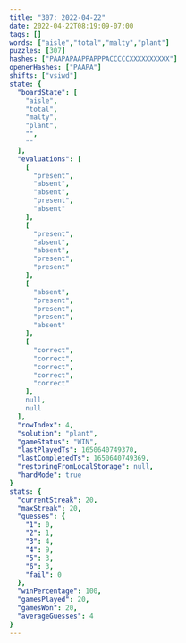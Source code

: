 ```yaml
---
title: "307: 2022-04-22"
date: 2022-04-22T08:19:09-07:00
tags: []
words: ["aisle","total","malty","plant"]
puzzles: [307]
hashes: ["PAAPAPAAPPAPPPACCCCCXXXXXXXXXX"]
openerHashes: ["PAAPA"]
shifts: ["vsiwd"]
state: {
  "boardState": [
    "aisle",
    "total",
    "malty",
    "plant",
    "",
    ""
  ],
  "evaluations": [
    [
      "present",
      "absent",
      "absent",
      "present",
      "absent"
    ],
    [
      "present",
      "absent",
      "absent",
      "present",
      "present"
    ],
    [
      "absent",
      "present",
      "present",
      "present",
      "absent"
    ],
    [
      "correct",
      "correct",
      "correct",
      "correct",
      "correct"
    ],
    null,
    null
  ],
  "rowIndex": 4,
  "solution": "plant",
  "gameStatus": "WIN",
  "lastPlayedTs": 1650640749370,
  "lastCompletedTs": 1650640749369,
  "restoringFromLocalStorage": null,
  "hardMode": true
}
stats: {
  "currentStreak": 20,
  "maxStreak": 20,
  "guesses": {
    "1": 0,
    "2": 1,
    "3": 4,
    "4": 9,
    "5": 3,
    "6": 3,
    "fail": 0
  },
  "winPercentage": 100,
  "gamesPlayed": 20,
  "gamesWon": 20,
  "averageGuesses": 4
}
---
```


<!-- more -->
